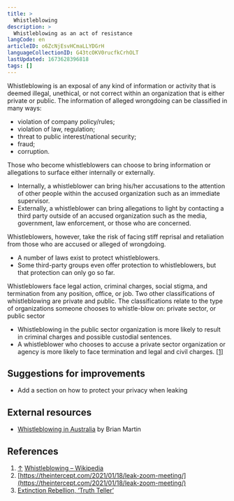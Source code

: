 ```yaml
---
title: >
  Whistleblowing
description: >
  Whistleblowing as an act of resistance
langCode: en
articleID: o6ZcNjEsvHCmaLLYDGrH
languageCollectionID: G43tcOKV0rucfkCrhOLT
lastUpdated: 1673628396818
tags: []
---
```


Whistleblowing is an exposal of any kind of information or activity that is deemed illegal, unethical, or not correct within an organization that is either private or public. The information of alleged wrongdoing can be classified in many ways:

-   violation of company policy/rules;
-   violation of law, regulation;
-   threat to public interest/national security;
-   fraud;
-   corruption.

Those who become whistleblowers can choose to bring information or allegations to surface either internally or externally.

-   Internally, a whistleblower can bring his/her accusations to the attention of other people within the accused organization such as an immediate supervisor.
-   Externally, a whistleblower can bring allegations to light by contacting a third party outside of an accused organization such as the media, government, law enforcement, or those who are concerned.

Whistleblowers, however, take the risk of facing stiff reprisal and retaliation from those who are accused or alleged of wrongdoing.

-   A number of laws exist to protect whistleblowers.
-   Some third-party groups even offer protection to whistleblowers, but that protection can only go so far.

Whistleblowers face legal action, criminal charges, social stigma, and termination from any position, office, or job. Two other classifications of whistleblowing are private and public. The classifications relate to the type of organizations someone chooses to whistle-blow on: private sector, or public sector

-   Whistleblowing in the public sector organization is more likely to result in criminal charges and possible custodial sentences.
-   A whistleblower who chooses to accuse a private sector organization or agency is more likely to face termination and legal and civil charges. [\[1\]](https://webcache.googleusercontent.com/search?q=cache:VEHxfa7W_t0J:https://www.activisthandbook.org/index.php/Whistleblowing+&cd=5&hl=nl&ct=clnk&gl=nl&client=safari#cite_note-1)

## Suggestions for improvements

-   Add a section on how to protect your privacy when leaking

## External resources

-   [Whistleblowing in Australia](https://www.bmartin.cc/dissent/) by Brian Martin

## References

1.  [↑](https://webcache.googleusercontent.com/search?q=cache:VEHxfa7W_t0J:https://www.activisthandbook.org/index.php/Whistleblowing+&cd=5&hl=nl&ct=clnk&gl=nl&client=safari#cite_ref-1) [Whistleblowing – Wikipedia](https://en.wikipedia.org/wiki/Whistleblower)
2.  [https://theintercept.com/2021/01/18/leak-zoom-meeting/](https://theintercept.com/2021/01/18/leak-zoom-meeting/)
3.  [Extinction Rebellion, ‘Truth Teller’](https://truthteller.life)
